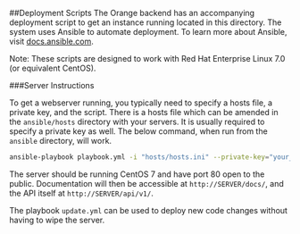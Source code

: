 ##Deployment Scripts
The Orange backend has an accompanying deployment script to get an instance running located in this directory.  The system uses Ansible to automate deployment.  To learn more about Ansible, visit [docs.ansible.com](http://docs.ansible.com/).

Note:  These scripts are designed to work with Red Hat Enterprise Linux 7.0 (or equivalent CentOS).

###Server Instructions

To get a webserver running, you typically need to specify a hosts file, a private key, and the script.  There is a hosts file which can be amended in the `ansible/hosts` directory with your servers.  It is usually required to specify a private key as well.  The below command, when run from the `ansible` directory, will work.

```sh
ansible-playbook playbook.yml -i "hosts/hosts.ini" --private-key="your_key.pem"
```

The server should be running CentOS 7 and have port 80 open to the public. Documentation will then be accessible at `http://SERVER/docs/`, and the API itself at `http://SERVER/api/v1/`.

The playbook `update.yml` can be used to deploy new code changes without having to wipe the server.

